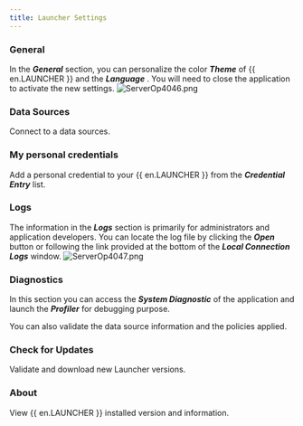 ```yaml
---
title: Launcher Settings
---
```

### General 

In the ***General*** section, you can personalize the color ***Theme*** of {{ en.LAUNCHER }} and the ***Language*** . You will need to close the application to activate the new settings. 
![ServerOp4046.png](/img/en/server/ServerOp4046.png) 

### Data Sources 
Connect to a data sources. 
### My personal credentials 
Add a personal credential to your {{ en.LAUNCHER }} from the ***Credential Entry*** list. 
### Logs 
The information in the ***Logs*** section is primarily for administrators and application developers. You can locate the log file by clicking the ***Open*** button or following the link provided at the bottom of the ***Local Connection Logs*** window. 
![ServerOp4047.png](/img/en/server/ServerOp4047.png) 
### Diagnostics 
In this section you can access the ***System Diagnostic*** of the application and launch the ***Profiler*** for debugging purpose.  

You can also validate the data source information and the policies applied. 
### Check for Updates 
Validate and download new Launcher versions. 
### About 
View {{ en.LAUNCHER }} installed version and information. 

